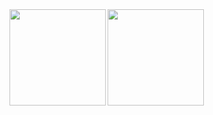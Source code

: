 <div><img align="left" height="170px" src="https://github-readme-stats.vercel.app/api?username=quramy&show_icons=true&theme=gotham" /><img align="left" height="170px" src="https://github-readme-stats.vercel.app/api/top-langs/?username=quramy&theme=gotham&layout=compact" /></div>
<!--
**Quramy/Quramy** is a ✨ _special_ ✨ repository because its `README.md` (this file) appears on your GitHub profile.

Here are some ideas to get you started:

- 🔭 I’m currently working on ...
- 🌱 I’m currently learning ...
- 👯 I’m looking to collaborate on ...
- 🤔 I’m looking for help with ...
- 💬 Ask me about ...
- 📫 How to reach me: ...
- 😄 Pronouns: ...
- ⚡ Fun fact: ...
-->
